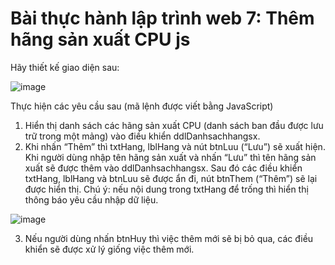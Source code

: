 # Bài thực hành lập trình web 7: Thêm hãng sản xuất CPU js
Hãy thiết kế giao diện sau:

![image](https://ttnguyen.net/wp-content/uploads/2023/06/bai-thuc-hanh-7-lap-trinh-web-fithou.jpg)

Thực hiện các yêu cầu sau (mã lệnh được viết bằng JavaScript)
1. Hiển thị danh sách các hãng sản xuất CPU (danh sách ban đầu được lưu trữ trong một mảng) vào điều khiển ddlDanhsachhangsx.
2. Khi nhấn “Thêm” thì txtHang, lblHang và nút btnLuu (“Lưu”) sẽ xuất hiện. Khi người dùng nhập tên hãng sản xuất và nhấn “Lưu” thì tên hãng sản xuất sẽ được thêm vào ddlDanhsachhangsx. Sau đó các điều khiển txtHang, lblHang và btnLuu sẽ được ẩn đi, nút btnThem (“Thêm”) sẽ lại được hiển thị. Chú ý: nếu nội dung trong txtHang để trống thì hiển thị thông báo yêu cầu nhập dữ liệu.

![image](https://ttnguyen.net/wp-content/uploads/2023/06/bai-thuc-hanh-7-lap-trinh-web-fithou-2.jpg)

3. Nếu người dùng nhấn btnHuy thì việc thêm mới sẽ bị bỏ qua, các điều khiển sẽ được xử lý giống việc thêm mới.
